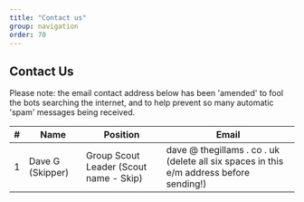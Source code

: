 ```yaml
---
title: "Contact us"
group: navigation
order: 70
---
```


## Contact Us

Please note: the email contact address below has been 'amended' to fool the bots searching the internet, and to help prevent so many automatic 'spam' messages being received.

| #   | Name             | Position                               | Email                       |
| --- | ---------------- | -------------------------------------- | --------------------------- |
| 1   | Dave G (Skipper) | Group Scout Leader (Scout name - Skip) | dave @ thegillams . co . uk (delete all six spaces in this e/m address before sending!) |
